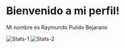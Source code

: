 # Bienvenido a mi perfil!

Mi nombre es Raymundo Pulido Bejarano

![Stats-1](https://github-readme-stats.vercel.app/api?username=Raylynd6299&count_private=true&theme=vue&show_icons=true)
![Stats-2](https://github-readme-stats.vercel.app/api/top-langs/?username=Raylynd6299&theme=vue)
